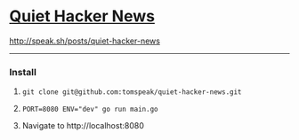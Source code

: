 # [Quiet Hacker News](http://quiethn.com)

http://speak.sh/posts/quiet-hacker-news

---

### Install

1. `git clone git@github.com:tomspeak/quiet-hacker-news.git`

1. `PORT=8080 ENV="dev" go run main.go`

1. Navigate to http://localhost:8080
